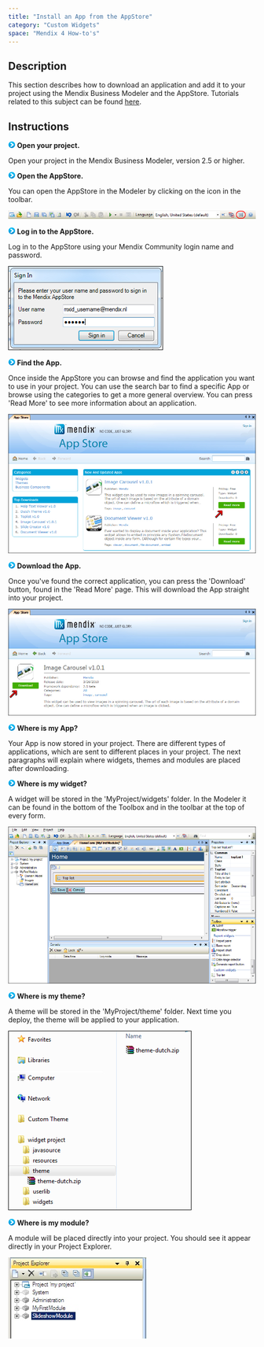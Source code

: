 ```yaml
---
title: "Install an App from the AppStore"
category: "Custom Widgets"
space: "Mendix 4 How-to's"
---
```

## Description

This section describes how to download an application and add it to your project using the Mendix Business Modeler and the AppStore. Tutorials related to this subject can be found [here](custom-widgets).

## Instructions

![](attachments/819203/917932.png) **Open your project.**

Open your project in the Mendix Business Modeler, version 2.5 or higher.

![](attachments/819203/917932.png) **Open the AppStore.**

You can open the AppStore in the Modeler by clicking on the icon in the toolbar.

![](attachments/2621635/2752921.png)

![](attachments/819203/917932.png) **Log in to the AppStore.**

Log in to the AppStore using your Mendix Community login name and password.

![](attachments/2621635/2752934.jpg)

![](attachments/819203/917932.png) **Find the App.**

Once inside the AppStore you can browse and find the application you want to use in your project. You can use the search bar to find a specific App or browse using the categories to get a more general overview. You can press 'Read More' to see more information about an application.

![](attachments/2621635/2752932.jpg)

![](attachments/819203/917932.png) **Download the App.**

Once you've found the correct application, you can press the 'Download' button, found in the 'Read More' page. This will download the App straight into your project.

![](attachments/2621635/2752933.jpg)

![](attachments/819203/917932.png) **Where is my App?**

Your App is now stored in your project. There are different types of applications, which are sent to different places in your project. The next paragraphs will explain where widgets, themes and modules are placed after downloading.

![](attachments/819203/917932.png) **Where is my widget?**

A widget will be stored in the 'MyProject/widgets' folder. In the Modeler it can be found in the bottom of the Toolbox and in the toolbar at the top of every form.

![](attachments/2621635/2752922.jpg)

![](attachments/819203/917932.png) **Where is my theme?**

A theme will be stored in the 'MyProject/theme' folder. Next time you deploy, the theme will be applied to your application.

![](attachments/2621635/2752923.jpg)

![](attachments/819203/917932.png) **Where is my module?**

A module will be placed directly into your project. You should see it appear directly in your Project Explorer.

![](attachments/2621635/2752935.jpg)
